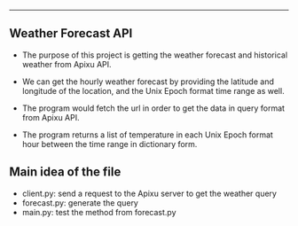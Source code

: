 ---------------------
Weather Forecast API
---------------------

- The purpose of this project is getting the weather forecast and historical weather from Apixu API.

- We can get the hourly weather forecast by providing the latitude and longitude of the location, and the Unix Epoch format time range as well.

- The program would fetch the url in order to get the data in query format from Apixu API.

- The program returns a list of temperature in each Unix Epoch format hour between the time range in dictionary form.

## Main idea of the file
* client.py: send a request to the Apixu server to get the weather query 
* forecast.py: generate the query 
* main.py: test the method from forecast.py